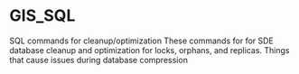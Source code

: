 # GIS_SQL
SQL commands for cleanup/optimization
These commands for for SDE database cleanup and optimization for locks, orphans, and replicas.  Things that cause issues during database compression
